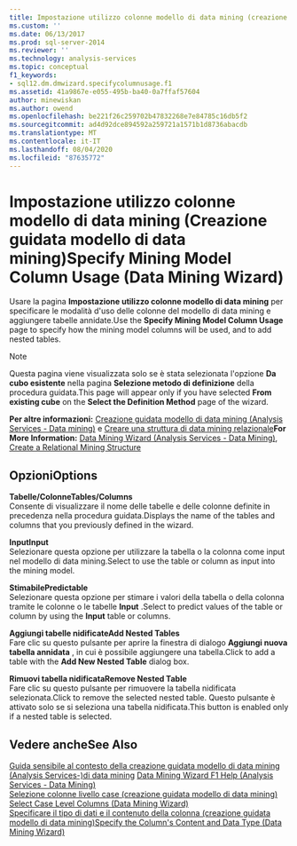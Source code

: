 ```yaml
---
title: Impostazione utilizzo colonne modello di data mining (creazione guidata modello di data mining) | Microsoft Docs
ms.custom: ''
ms.date: 06/13/2017
ms.prod: sql-server-2014
ms.reviewer: ''
ms.technology: analysis-services
ms.topic: conceptual
f1_keywords:
- sql12.dm.dmwizard.specifycolumnusage.f1
ms.assetid: 41a9867e-e055-495b-ba40-0a7ffaf57604
author: minewiskan
ms.author: owend
ms.openlocfilehash: be221f26c259702b47832268e7e84785c16db5f2
ms.sourcegitcommit: ad4d92dce894592a259721a1571b1d8736abacdb
ms.translationtype: MT
ms.contentlocale: it-IT
ms.lasthandoff: 08/04/2020
ms.locfileid: "87635772"
---
```

# <a name="specify-mining-model-column-usage-data-mining-wizard"></a><span data-ttu-id="b35ec-102">Impostazione utilizzo colonne modello di data mining (Creazione guidata modello di data mining)</span><span class="sxs-lookup"><span data-stu-id="b35ec-102">Specify Mining Model Column Usage (Data Mining Wizard)</span></span>
  <span data-ttu-id="b35ec-103">Usare la pagina **Impostazione utilizzo colonne modello di data mining** per specificare le modalità d'uso delle colonne del modello di data mining e aggiungere tabelle annidate.</span><span class="sxs-lookup"><span data-stu-id="b35ec-103">Use the **Specify Mining Model Column Usage** page to specify how the mining model columns will be used, and to add nested tables.</span></span>  
  
> [!NOTE]  
>  <span data-ttu-id="b35ec-104">Questa pagina viene visualizzata solo se è stata selezionata l'opzione **Da cubo esistente** nella pagina **Selezione metodo di definizione** della procedura guidata.</span><span class="sxs-lookup"><span data-stu-id="b35ec-104">This page will appear only if you have selected **From existing cube** on the **Select the Definition Method** page of the wizard.</span></span>  
  
 <span data-ttu-id="b35ec-105">**Per altre informazioni:** [Creazione guidata modello di data mining &#40;Analysis Services - Data mining&#41;](data-mining/data-mining-wizard-analysis-services-data-mining.md) e [Creare una struttura di data mining relazionale](data-mining/create-a-relational-mining-structure.md)</span><span class="sxs-lookup"><span data-stu-id="b35ec-105">**For More Information:** [Data Mining Wizard &#40;Analysis Services - Data Mining&#41;](data-mining/data-mining-wizard-analysis-services-data-mining.md), [Create a Relational Mining Structure](data-mining/create-a-relational-mining-structure.md)</span></span>  
  
## <a name="options"></a><span data-ttu-id="b35ec-106">Opzioni</span><span class="sxs-lookup"><span data-stu-id="b35ec-106">Options</span></span>  
 <span data-ttu-id="b35ec-107">**Tabelle/Colonne**</span><span class="sxs-lookup"><span data-stu-id="b35ec-107">**Tables/Columns**</span></span>  
 <span data-ttu-id="b35ec-108">Consente di visualizzare il nome delle tabelle e delle colonne definite in precedenza nella procedura guidata.</span><span class="sxs-lookup"><span data-stu-id="b35ec-108">Displays the name of the tables and columns that you previously defined in the wizard.</span></span>  
  
 <span data-ttu-id="b35ec-109">**Input**</span><span class="sxs-lookup"><span data-stu-id="b35ec-109">**Input**</span></span>  
 <span data-ttu-id="b35ec-110">Selezionare questa opzione per utilizzare la tabella o la colonna come input nel modello di data mining.</span><span class="sxs-lookup"><span data-stu-id="b35ec-110">Select to use the table or column as input into the mining model.</span></span>  
  
 <span data-ttu-id="b35ec-111">**Stimabile**</span><span class="sxs-lookup"><span data-stu-id="b35ec-111">**Predictable**</span></span>  
 <span data-ttu-id="b35ec-112">Selezionare questa opzione per stimare i valori della tabella o della colonna tramite le colonne o le tabelle **Input** .</span><span class="sxs-lookup"><span data-stu-id="b35ec-112">Select to predict values of the table or column by using the **Input** table or columns.</span></span>  
  
 <span data-ttu-id="b35ec-113">**Aggiungi tabelle nidificate**</span><span class="sxs-lookup"><span data-stu-id="b35ec-113">**Add Nested Tables**</span></span>  
 <span data-ttu-id="b35ec-114">Fare clic su questo pulsante per aprire la finestra di dialogo **Aggiungi nuova tabella annidata** , in cui è possibile aggiungere una tabella.</span><span class="sxs-lookup"><span data-stu-id="b35ec-114">Click to add a table with the **Add New Nested Table** dialog box.</span></span>  
  
 <span data-ttu-id="b35ec-115">**Rimuovi tabella nidificata**</span><span class="sxs-lookup"><span data-stu-id="b35ec-115">**Remove Nested Table**</span></span>  
 <span data-ttu-id="b35ec-116">Fare clic su questo pulsante per rimuovere la tabella nidificata selezionata.</span><span class="sxs-lookup"><span data-stu-id="b35ec-116">Click to remove the selected nested table.</span></span> <span data-ttu-id="b35ec-117">Questo pulsante è attivato solo se si seleziona una tabella nidificata.</span><span class="sxs-lookup"><span data-stu-id="b35ec-117">This button is enabled only if a nested table is selected.</span></span>  
  
## <a name="see-also"></a><span data-ttu-id="b35ec-118">Vedere anche</span><span class="sxs-lookup"><span data-stu-id="b35ec-118">See Also</span></span>  
 <span data-ttu-id="b35ec-119">[Guida sensibile al contesto della creazione guidata modello di data mining &#40;Analysis Services-&#41;di data mining](data-mining-wizard-f1-help-analysis-services-data-mining.md) </span><span class="sxs-lookup"><span data-stu-id="b35ec-119">[Data Mining Wizard F1 Help &#40;Analysis Services - Data Mining&#41;](data-mining-wizard-f1-help-analysis-services-data-mining.md) </span></span>  
 <span data-ttu-id="b35ec-120">[Selezione colonne livello case &#40;creazione guidata modello di data mining&#41;](select-case-level-columns-data-mining-wizard.md) </span><span class="sxs-lookup"><span data-stu-id="b35ec-120">[Select Case Level Columns &#40;Data Mining Wizard&#41;](select-case-level-columns-data-mining-wizard.md) </span></span>  
 [<span data-ttu-id="b35ec-121">Specificare il tipo di dati e il contenuto della colonna &#40;creazione guidata modello di data mining&#41;</span><span class="sxs-lookup"><span data-stu-id="b35ec-121">Specify the Column's Content and Data Type &#40;Data Mining Wizard&#41;</span></span>](specify-the-column-s-content-and-data-type-data-mining-wizard.md)  
  
  
